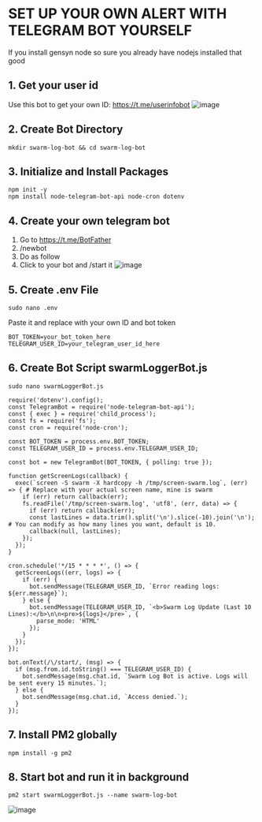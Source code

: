 # SET UP YOUR OWN ALERT WITH TELEGRAM BOT YOURSELF
If you install gensyn node so sure you already have nodejs installed that good

## 1. Get your user id

Use this bot to get your own ID: https://t.me/userinfobot
![image](https://github.com/user-attachments/assets/d3f71190-a460-4e9e-9797-71dbc5989ff8)

## 2. Create Bot Directory
```
mkdir swarm-log-bot && cd swarm-log-bot
```
## 3. Initialize and Install Packages
```
npm init -y
npm install node-telegram-bot-api node-cron dotenv
```
## 4. Create your own telegram bot
1. Go to https://t.me/BotFather
2. /newbot
3. Do as follow
4. Click to your bot and /start it
![image](https://github.com/user-attachments/assets/bf4a3b72-4422-4007-859e-949db72a3dca)

## 5. Create .env File
```
sudo nano .env
```
Paste it and replace with your own ID and bot token
```
BOT_TOKEN=your_bot_token_here
TELEGRAM_USER_ID=your_telegram_user_id_here
```

## 6. Create Bot Script swarmLoggerBot.js
```
sudo nano swarmLoggerBot.js
```
```
require('dotenv').config();
const TelegramBot = require('node-telegram-bot-api');
const { exec } = require('child_process');
const fs = require('fs');
const cron = require('node-cron');

const BOT_TOKEN = process.env.BOT_TOKEN;
const TELEGRAM_USER_ID = process.env.TELEGRAM_USER_ID;

const bot = new TelegramBot(BOT_TOKEN, { polling: true });

function getScreenLogs(callback) {
  exec(`screen -S swarm -X hardcopy -h /tmp/screen-swarm.log`, (err) => { # Replace with your actual screen name, mine is swarm
    if (err) return callback(err);
    fs.readFile('/tmp/screen-swarm.log', 'utf8', (err, data) => {
      if (err) return callback(err);
      const lastLines = data.trim().split('\n').slice(-10).join('\n'); # You can modify as how many lines you want, default is 10.
      callback(null, lastLines);
    });
  });
}

cron.schedule('*/15 * * * *', () => {
  getScreenLogs((err, logs) => {
    if (err) {
      bot.sendMessage(TELEGRAM_USER_ID, `Error reading logs: ${err.message}`);
    } else {
      bot.sendMessage(TELEGRAM_USER_ID, `<b>Swarm Log Update (Last 10 Lines):</b>\n\n<pre>${logs}</pre>`, {
        parse_mode: 'HTML'
      });
    }
  });
});

bot.onText(/\/start/, (msg) => {
  if (msg.from.id.toString() === TELEGRAM_USER_ID) {
    bot.sendMessage(msg.chat.id, `Swarm Log Bot is active. Logs will be sent every 15 minutes.`);
  } else {
    bot.sendMessage(msg.chat.id, `Access denied.`);
  }
});
```
## 7. Install PM2 globally
```
npm install -g pm2
```
## 8. Start bot and run it in background
```
pm2 start swarmLoggerBot.js --name swarm-log-bot
```

![image](https://github.com/user-attachments/assets/fb19a44b-0d32-42b9-a8b4-59351601e454)
